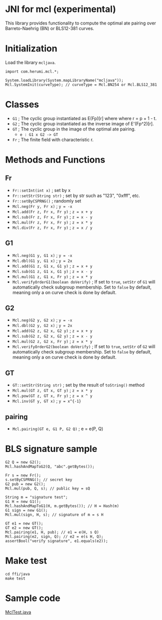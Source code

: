 # JNI for mcl (experimental)
This library provides functionality to compute the optimal ate pairing
over Barreto-Naehrig (BN) or BLS12-381 curves.

# Initialization
Load the library `mcljava`.
```
import com.herumi.mcl.*;

System.loadLibrary(System.mapLibraryName("mcljava"));
Mcl.SystemInit(curveType); // curveType = Mcl.BN254 or Mcl.BLS12_381
```

# Classes
* `G1` ; The cyclic group instantiated as E(Fp)[r] where where r = p + 1 - t.
* `G2` ; The cyclic group instantiated as the inverse image of E'(Fp^2)[r].
* `GT` ; The cyclic group in the image of the optimal ate pairing.
    * `e : G1 x G2 -> GT`
* `Fr` ; The finite field with characteristic r.

# Methods and Functions
## Fr
* `Fr::setInt(int x)` ; set by x
* `Fr::setStr(String str)` ; set by str such as "123", "0xfff", etc.
* `Fr::setByCSPRNG()` ; randomly set
* `Mcl.neg(Fr y, Fr x)` ; `y = -x`
* `Mcl.add(Fr z, Fr x, Fr y)` ; `z = x + y`
* `Mcl.sub(Fr z, Fr x, Fr y)` ; `z = x - y`
* `Mcl.mul(Fr z, Fr x, Fr y)` ; `z = x * y`
* `Mcl.div(Fr z, Fr x, Fr y)` ; `z = x / y`

## G1

* `Mcl.neg(G1 y, G1 x)` ; `y = -x`
* `Mcl.dbl(G1 y, G1 x)` ; `y = 2x`
* `Mcl.add(G1 z, G1 x, G1 y)` ; `z = x + y`
* `Mcl.sub(G1 z, G1 x, G1 y)` ; `z = x - y`
* `Mcl.mul(G1 z, G1 x, Fr y)` ; `z = x * y`
* `Mcl.verifyOrderG1(boolean doVerify)` ; If set to `true`, `setStr` of `G1` will automatically check subgroup membership.
Set to `false` by default, meaning only a on curve check is done by default.

## G2

* `Mcl.neg(G2 y, G2 x)` ; `y = -x`
* `Mcl.dbl(G2 y, G2 x)` ; `y = 2x`
* `Mcl.add(G2 z, G2 x, G2 y)` ; `z = x + y`
* `Mcl.sub(G2 z, G2 x, G2 y)` ; `z = x - y`
* `Mcl.mul(G2 z, G2 x, Fr y)` ; `z = x * y`
* `Mcl.verifyOrderG2(boolean doVerify)` ; If set to `true`, `setStr` of `G2` will automatically check subgroup membership.
Set to `false` by default, meaning only a on curve check is done by default.

## GT

* `GT::setStr(String str)` ; set by the result of `toString()` method
* `Mcl.mul(GT z, GT x, GT y)` ; `z = x * y`
* `Mcl.pow(GT z, GT x, Fr y)` ; `z = x ^ y`
* `Mcl.inv(GT y, GT x)` ; `y = x^{-1}`

## pairing
* `Mcl.pairing(GT e, G1 P, G2 Q)` ; e = e(P, Q)

# BLS signature sample
```
G2 Q = new G2();
Mcl.hashAndMapToG2(Q, "abc".getBytes());

Fr s = new Fr();
s.setByCSPRNG(); // secret key
G2 pub = new G2();
Mcl.mul(pub, Q, s); // public key = sQ

String m = "signature test";
G1 H = new G1();
Mcl.hashAndMapToG1(H, m.getBytes()); // H = Hash(m)
G1 sign = new G1();
Mcl.mul(sign, H, s); // signature of m = s H

GT e1 = new GT();
GT e2 = new GT();
Mcl.pairing(e1, H, pub); // e1 = e(H, s Q)
Mcl.pairing(e2, sign, Q); // e2 = e(s H, Q);
assertBool("verify signature", e1.equals(e2));
```

# Make test
```
cd ffi/java
make test
```

# Sample code
[MclTest.java](https://github.com/herumi/mcl/blob/master/ffi/java/MclTest.java)
